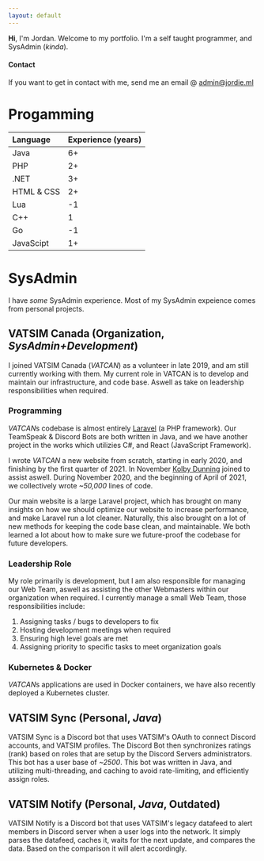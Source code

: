 ```yaml
---
layout: default
---
```


**Hi**, I'm Jordan. Welcome to my portfolio. I'm a self taught programmer, and SysAdmin (*kinda*).

#### Contact

If you want to get in contact with me, send me an email @ admin@jordie.ml


# Progamming

| Language     | Experience (years)|
|:-------------|:------------------|
| Java         | 6+                |
| PHP          | 2+                |
| .NET         | 3+                |
| HTML & CSS   | 2+                |
| Lua          | -1                |
| C++          | 1                 |
| Go           | -1                |
| JavaScipt    | 1+                |

# SysAdmin

I have *some* SysAdmin experience. Most of my SysAdmin expeience comes from personal projects. 

## VATSIM Canada (Organization, *SysAdmin+Development*)

I joined VATSIM Canada (*VATCAN*) as a volunteer in late 2019, and am still currently working with them. My current role in VATCAN is to develop and maintain our infrastructure, and code base. Aswell as take on leadership responsibilities when required.

### Programming

*VATCAN*s codebase is almost entirely [Laravel](https://laravel.com) (a PHP framework). Our TeamSpeak & Discord Bots are both written in Java, and we have another project in the works which utilizies C#, and React (JavaScript Framework).

I wrote *VATCAN* a new website from scratch, starting in early 2020, and finishing by the first quarter of 2021. In November [Kolby Dunning](https://kolbyd.ca) joined to assist aswell. During November 2020, and the beginning of April of 2021, we collectively wrote *~50,000* lines of code. 

Our main website is a large Laravel project, which has brought on many insights on how we should optimize our website to increase performance, and make Laravel run a lot cleaner. Naturally, this also brought on a lot of new methods for keeping the code base clean, and maintainable. We both learned a lot about how to make sure we future-proof the codebase for future developers.

### Leadership Role

My role primarily is development, but I am also responsible for managing our Web Team, aswell as assisting the other Webmasters within our organization when required. I currently manage a small Web Team, those responsibilities include:

1. Assigning tasks / bugs to developers to fix
2. Hosting development meetings when required
3. Ensuring high level goals are met
4. Assigning priority to specific tasks to meet organization goals


### Kubernetes & Docker

*VATCAN*s applications are used in Docker containers, we have also recently deployed a Kubernetes cluster.

## VATSIM Sync (Personal, *Java*)

VATSIM Sync is a Discord bot that uses VATSIM's OAuth to connect Discord accounts, and VATSIM profiles. The Discord Bot then synchronizes ratings (rank) based on roles that are setup by the Discord Servers administrators. This bot has a user base of *~2500*. This bot was written in Java, and utilizing multi-threading, and caching to avoid rate-limiting, and efficiently assign roles.

## VATSIM Notify (Personal, *Java*, Outdated)

VATSIM Notify is a Discord bot that uses VATSIM's legacy datafeed to alert members in Discord server when a user logs into the network. It simply parses the datafeed, caches it, waits for the next update, and compares the data. Based on the comparison it will alert accordingly.
